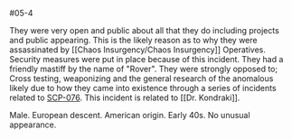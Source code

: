 #05-4

They were very open and public about all that they do including projects and public appearing. This is the likely reason as to why they were assassinated by [[Chaos Insurgency/Chaos Insurgency]] Operatives. Security measures were put in place because of this incident. They had a friendly mastiff by the name of "Rover". They were strongly opposed to; Cross testing, weaponizing and the general research of the anomalous likely due to how they came into existence through a series of incidents related to [SCP-076](https://scp-wiki.wikidot.com/scp-076). This incident is related to [[Dr. Kondraki]].

Male. European descent. American origin. Early 40s. No unusual appearance.